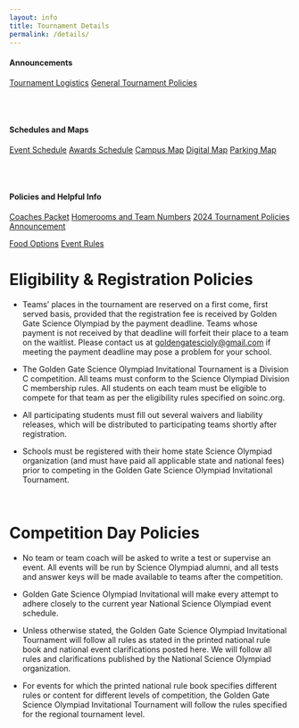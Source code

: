 ```yaml
---
layout: info
title: Tournament Details
permalink: /details/
---
```


<div>

<h4> Announcements </h4>
<!-- <a class="btn btn-md btn-mid" href="/final-scores">Final Scores</a>
<a class="btn btn-md btn-mid" href="/quick-info">Quick Info</a>
<a class="btn btn-md btn-mid" href="/final-reminders">Final Reminders</a>
<a class="btn btn-md btn-mid" href="/tournament-plans">Tournament Plans</a>
<a class="btn btn-md btn-mid" href="/tournament-information">Tournament Info</a>
<a class="btn btn-md btn-mid" href="/selfschedule-instructions">Self-scheduling</a>
<a class="btn btn-md btn-mid" href="/january-updates">January Updates</a>
<a class="btn btn-md btn-mid" href="/event-update">Event Updates</a>
<a class="btn btn-md btn-mid" href="/event-modifications">Event Modifications</a>
<a class="btn btn-md btn-mid" href="/volunteer-bump">Volunteer Bump</a>
<a class="btn btn-md btn-mid" href="/payment-reminder">Payment</a>
<a class="btn btn-md btn-mid" href="/volunteer">Volunteering</a> -->
<a class="btn btn-md btn-mid" href="/tournament-logistics">Tournament Logistics</a>
<a class="btn btn-md btn-mid" href="/tournament-policies">General Tournament Policies</a>
<!-- <a class="btn btn-md btn-mid" href="/volunteer-applications">Volunteer Applications</a> -->
<!-- <a class="btn btn-md btn-mid" href="/estc-applications">ES/TC Applications</a> -->
<!-- <a class="btn btn-md btn-mid" href="/announcement">Tournament Announcement</a> -->


<br><br>

<h4> Schedules and Maps </h4>
<a class="btn btn-md btn-mid" target="_blank" href="https://docs.google.com/spreadsheets/d/1gxVAgVjbRbSAiikERalWiqyaS_E6fIj15B3Qfoa2NUM/edit?usp=sharing">Event Schedule</a>
<!-- <a class="btn btn-md btn-mid" target="_blank" href="https://drive.google.com/file/d/1qJJzyo8BQPmCtOJEbySli-TzUGC9-2pC/view?usp=sharing">Event Locations</a> -->
<!-- <a class="btn btn-md btn-mid" target="_blank" href="https://docs.google.com/document/d/1Kp5OvwcZcO8H6DDXTakFtGhLU9Vbai9gtIHdqd4Ff-w/edit?usp=sharing">Day of Schedule</a> -->
<a class="btn btn-md btn-mid" target="_blank" href="https://docs.google.com/document/d/1ipww_9EE4_Ay3UI0MfnX9sybhQ2yGYFJrHSNfhe78YM/edit?usp=sharing">Awards Schedule</a>
<a class="btn btn-md btn-mid" target="_blank" href="https://drive.google.com/file/d/1PqZ47wFjHE8sWPEaSnvFrFwLjT_FROsv/view?usp=sharing">Campus Map</a>
<a class="btn btn-md btn-mid" target="_blank" href="http://tinyurl.com/ggso24-map">Digital Map</a>
<a class="btn btn-md btn-mid" target="_blank" href="https://drive.google.com/file/d/1tH0kzYbwg00ZDOkga-lL_8W8kEz06pUr/view">Parking Map</a>

<br><br>

<h4> Policies and Helpful Info </h4>
<a class="btn btn-md btn-mid" target="_blank" href="https://drive.google.com/drive/folders/1S1YMMYoan-hnQ5KYI-FpvySmcmTb7j9h?usp=sharing">Coaches Packet</a>
<a class="btn btn-md btn-mid" target="_blank" href="https://docs.google.com/document/d/1fF4G8vO4ATYwSItFGesY_-NwTY0Hr0hyprXqBF1nz2k/edit">Homerooms and Team Numbers</a>
<a class="btn btn-md btn-mid" target="_blank" href="/tournament-policies">2024 Tournament Policies Announcement</a>

<a class="btn btn-md btn-mid" target="_blank" href="https://docs.google.com/document/d/13HotOYhJANi3Hjx9B8ZtPxwlffYipdEAAi1xbJaDcpw/edit?usp=sharing">Food Options</a>
<a class="btn btn-md btn-mid" target="_blank" href="https://www.soinc.org/sites/default/files/2023-09/Science_Olympiad_Div_C_Rules_2024_for_Web.pdf">Event Rules</a>


</div> 

# Eligibility & Registration Policies

* Teams’ places in the tournament are reserved on a first come, first served basis, provided that the registration fee is received by Golden Gate Science Olympiad by the payment deadline. Teams whose payment is not received by that deadline will forfeit their place to a team on the waitlist. Please contact us at goldengatescioly@gmail.com if meeting the payment deadline may pose a problem for your school.

* The Golden Gate Science Olympiad Invitational Tournament is a Division C competition.  All teams must conform to the Science Olympiad Division C membership rules. All students on each team must be eligible to compete for that team as per the eligibility rules specified on soinc.org.

* All participating students must fill out several waivers and liability releases, which will be distributed to participating teams shortly after registration. 

* Schools must be registered with their home state Science Olympiad organization (and must have paid all applicable state and national fees) prior to competing in the Golden Gate Science Olympiad Invitational Tournament.

<br>

# Competition Day Policies

* No team or team coach will be asked to write a test or supervise an event. All events will be run by Science Olympiad alumni, and all tests and answer keys will be made available to teams after the competition.

* Golden Gate Science Olympiad Invitational will make every attempt to adhere closely to the current year National Science Olympiad event schedule.

* Unless otherwise stated, the Golden Gate Science Olympiad Invitational Tournament will follow all rules as stated in the printed national rule book and national event clarifications posted here. We will follow all rules and clarifications published by the National Science Olympiad organization.

* For events for which the printed national rule book specifies different rules or content for different levels of competition, the Golden Gate Science Olympiad Invitational Tournament will follow the rules specified for the regional tournament level.

